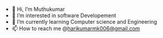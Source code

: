 - 👋 Hi, I’m Muthukumar
- 👀 I’m interested in software Developement
- 🌱 I’m currently learning Computer science and Engineering
- 📫 How to reach me @harikumarmk006@gmail.com

<!---
harikumarmk/harikumarmk is a ✨ special ✨ repository because its `README.md` (this file) appears on your GitHub profile.
You can click the Preview link to take a look at your changes.
--->
